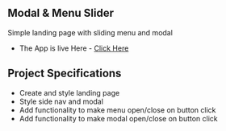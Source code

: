## Modal & Menu Slider

Simple landing page with sliding menu and modal
- The App is live Here - [Click Here](https://modalmenuslider-sagar-barapatre.netlify.app/)

## Project Specifications

- Create and style landing page
- Style side nav and modal
- Add functionality to make menu open/close on button click
- Add functionality to make modal open/close on button click
